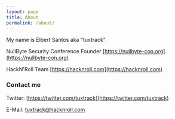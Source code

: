 ```yaml
---
layout: page
title: About
permalink: /about/
---
```


My name is Elbert Santos aka "tuxtrack".

NullByte Security Conference Founder [https://nullbyte-con.org](https://nullbyte-con.org)

HackN'Roll Team [https://hacknroll.com](https://hacknroll.com)

### Contact me

Twitter: [https://twitter.com/tuxtrack](https://twitter.com/tuxtrack)

E-Mail: [tuxtrack@hacknroll.com](tuxtrack@hacknroll.com)
